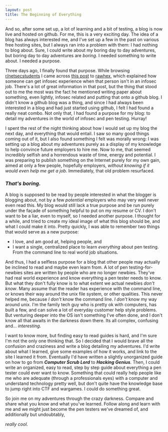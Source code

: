 ```yaml
---
layout: post
title: The Beginning of Everything
---
```


And so, after some set up, a lot of learning and a bit of testing, a blog is now live and hosted on github. For me, this is a very exciting day.
The idea of a blog has always interested me, and I've set up a few in the past on various free hosting sites, but I always ran into a problem
with them: I had nothing to blog about. Sure, I could write about my boring day to day adventures, but boring day to day adventures
are *boring*. I needed something to write about. I needed a purpose.

Three days ago, I finally found that purpose. While browsing [r/netsecstudents][netsecstudents] I came across [this post][post] to [rawhex][rawhex],
which explained how someone can get infosec experience when that person isn't in an infosec job. There's a lot of great information in that post, 
but the thing that stood out to me the most was the fact he mentioned writing paper about something, even lightly, infosec related and putting that
 onto a github blog. I didn't know a github blog was a thing, and since I had always been interested in a blog and had just started using github, 
 I felt I had found a really neat combo. Not only that, I had found a purpose for my blog: to detail my adventures in the world of infosec and pen
 testing. Hurray!

I spent the rest of the night thinking about how I would set up my blog the next day, and everything that would entail. I saw so many good things 
coming out of it, but I also found something I felt was morally wrong: I was setting up a blog about my adventures purely as a display of my knowledge
to help convince future employers to hire me. Now to me, that seemed incredibly selfish and a horrendous waste of time, energy and potential.
I was preparing to publish something on the Internet purely for my own gain, aimed at only a few people, hopefully employers, *without knowing if it 
would even help me get a job*. Immediately, that old problem resurfaced.

### *That's boring.*


A blog is supposed to be read by people interested in what the blogger is blogging about, not by a few *potential* employers who may very well never
even read this. My blog would still lack a true purpose and be run purely under the façade of something helpful to put on my resume or CV. 
I don't want to be a liar, even to myself, so I needed another purpose. I thought for a while, and tried to create my ideal image of what this blog should be, and what
I could make it into. Pretty quickly, I was able to remember two things that would serve as a new purpose: 

* I love, and am good at, helping people, and 
* I want a single, centralized place to learn *everything* about pen testing. From the command line to real world job situations.

And thus, I had a selfless purpose for a blog that other people may actually be inclined to read and maybe even learn from. A lot of pen testing-for-newbies 
sites are written by people who are no longer newbies. They've had real world experience and know everything a pen tester needs to know. But what 
they don't fully know is to what extent we actual newbies *don't know*. Many assume that the reader has experience with the command line, or knows 
their way around the unix file system, or other qualities. This never helped me, because *I don't* know the command line. *I don't* know my way around
unix. I'm the family tech guy who is pretty ok with computers, has built a few, and can solve a lot of everyday customer help style problems. But venturing
deeper into the OS isn't something I've often done, and I don't know all that awaits in the darkness down there. Its all complex, confusing and... *interesting*. 

I want to know more, but finding easy to read guides is hard, and I'm sure I'm not the only one thinking that. So I decided that I would
brave all the confusion and craziness and write a blog detailing my adventures. I'd write about what I learned, give some examples of how it works, 
and link to the site I learned it from. Eventually I'd have written a slightly unorganized guide on how to go from *__Computer Scrub Lord__* to *__Hacking Genius__*. 
Then, I could write an organized, easy to read, step by step guide about everything a pen tester could ever want to know. Something that could really
help people like me who are adequate (through a professionals eyes) with a computer and understand technology pretty well, but don't quite have the 
knowledge base to jump right into CTF and wargames. I could do something great.

So join me on my adventures through the crazy darkness. Compare and share what you know and what you've learned. Follow along and learn with me and we might just become
the pen testers we've dreamed of, and additionally but undoubtably, 

*really cool*.

<!--- References --->

[netsecstudents]: https://www.reddit.com/r/netsecstudents/
[post]: https://www.reddit.com/r/netsecstudents/comments/2wbzn0/building_infosec_experience_when_you_dont_have_an/
[rawhex]: https://rawhex.com/2015/02/no-infosec-experience-no-problem/
